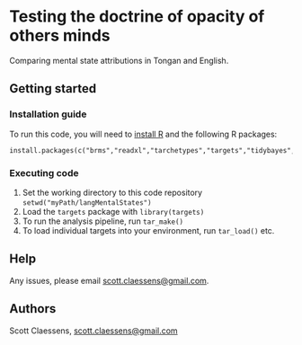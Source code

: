 # Testing the doctrine of opacity of others minds

Comparing mental state attributions in Tongan and English.

## Getting started

### Installation guide

To run this code, you will need to [install R](https://www.r-project.org/) and the following R packages:

```
install.packages(c("brms","readxl","tarchetypes","targets","tidybayes","tidyverse"))
```

### Executing code

1. Set the working directory to this code repository `setwd("myPath/langMentalStates")`
2. Load the `targets` package with `library(targets)`
3. To run the analysis pipeline, run `tar_make()`
4. To load individual targets into your environment, run `tar_load()` etc.

## Help

Any issues, please email scott.claessens@gmail.com.

## Authors

Scott Claessens, scott.claessens@gmail.com
